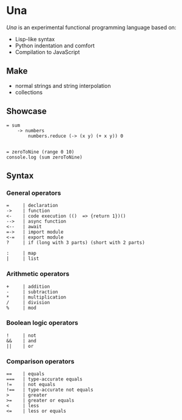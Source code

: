 # Una

<i>Una</i> is an experimental functional programming language based on:

-   Lisp-like syntax
-   Python indentation and comfort
-   Compilation to JavaScript

## Make

-   normal strings and string interpolation
-   collections

## Showcase

```
= sum
    -> numbers
        numbers.reduce (-> (x y) (+ x y)) 0


= zeroToNine (range 0 10)
console.log (sum zeroToNine)
```

## Syntax

### General operators

```
=     | declaration
->    | function
<-    | code execution (()  => {return 1})()
-->   | async function
<--   | await
=->   | import module
<-=   | export module
?     | if (long with 3 parts) (short with 2 parts)

:     | map
|     | list
```

### Arithmetic operators

```
+     | addition
-     | subtraction
*     | multiplication
/     | division
%     | mod
```

### Boolean logic operators

```
!     | not
&&    | and
||    | or
```

### Comparison operators

```
==    | equals
===   | type-accurate equals
!=    | not equals
!==   | type-accurate not equals
>     | greater
>=    | greater or equals
<     | less
<=    | less or equals
```
